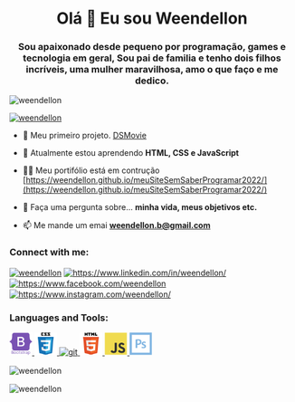 <h1 align="center">Olá 👋 Eu sou Weendellon</h1>
<h3 align="center">Sou apaixonado desde pequeno por programação, games e tecnologia em geral, Sou pai de familia e tenho dois filhos incríveis, uma mulher maravilhosa, amo o que faço e me dedico.</h3>

<p align="left"> <img src="https://komarev.com/ghpvc/?username=weendellon&label=Profile%20views&color=0e75b6&style=flat" alt="weendellon" /> </p>

<p align="left"> <a href="https://twitter.com/weendellon" target="blank"><img src="https://img.shields.io/twitter/follow/weendellon?logo=twitter&style=for-the-badge" alt="weendellon" /></a> </p>

- 🔭 Meu primeiro projeto. [DSMovie](https://github.com/Weendellon/dsmovie)

- 🌱 Atualmente estou aprendendo **HTML, CSS e JavaScript**

- 👨‍💻 Meu portifólio está em contrução [https://weendellon.github.io/meuSiteSemSaberProgramar2022/](https://weendellon.github.io/meuSiteSemSaberProgramar2022/)

- 💬 Faça uma pergunta sobre... **minha vida, meus objetivos etc.**

- 📫 Me mande um emai **weendellon.b@gmail.com**

<h3 align="left">Connect with me:</h3>
<p align="left">
<a href="https://twitter.com/weendellon" target="blank"><img align="center" src="https://raw.githubusercontent.com/rahuldkjain/github-profile-readme-generator/master/src/images/icons/Social/twitter.svg" alt="weendellon" height="30" width="40" /></a>
<a href="https://linkedin.com/in/https://www.linkedin.com/in/weendellon/" target="blank"><img align="center" src="https://raw.githubusercontent.com/rahuldkjain/github-profile-readme-generator/master/src/images/icons/Social/linked-in-alt.svg" alt="https://www.linkedin.com/in/weendellon/" height="30" width="40" /></a>
<a href="https://fb.com/https://www.facebook.com/weendellon" target="blank"><img align="center" src="https://raw.githubusercontent.com/rahuldkjain/github-profile-readme-generator/master/src/images/icons/Social/facebook.svg" alt="https://www.facebook.com/weendellon" height="30" width="40" /></a>
<a href="https://instagram.com/https://www.instagram.com/weendellon/" target="blank"><img align="center" src="https://raw.githubusercontent.com/rahuldkjain/github-profile-readme-generator/master/src/images/icons/Social/instagram.svg" alt="https://www.instagram.com/weendellon/" height="30" width="40" /></a>
</p>

<h3 align="left">Languages and Tools:</h3>
<p align="left"> <a href="https://getbootstrap.com" target="_blank" rel="noreferrer"> <img src="https://raw.githubusercontent.com/devicons/devicon/master/icons/bootstrap/bootstrap-plain-wordmark.svg" alt="bootstrap" width="40" height="40"/> </a> <a href="https://www.w3schools.com/css/" target="_blank" rel="noreferrer"> <img src="https://raw.githubusercontent.com/devicons/devicon/master/icons/css3/css3-original-wordmark.svg" alt="css3" width="40" height="40"/> </a> <a href="https://git-scm.com/" target="_blank" rel="noreferrer"> <img src="https://www.vectorlogo.zone/logos/git-scm/git-scm-icon.svg" alt="git" width="40" height="40"/> </a> <a href="https://www.w3.org/html/" target="_blank" rel="noreferrer"> <img src="https://raw.githubusercontent.com/devicons/devicon/master/icons/html5/html5-original-wordmark.svg" alt="html5" width="40" height="40"/> </a> <a href="https://developer.mozilla.org/en-US/docs/Web/JavaScript" target="_blank" rel="noreferrer"> <img src="https://raw.githubusercontent.com/devicons/devicon/master/icons/javascript/javascript-original.svg" alt="javascript" width="40" height="40"/> </a> <a href="https://www.photoshop.com/en" target="_blank" rel="noreferrer"> <img src="https://raw.githubusercontent.com/devicons/devicon/master/icons/photoshop/photoshop-line.svg" alt="photoshop" width="40" height="40"/> </a> </p>

<p><img align="center" src="https://github-readme-stats.vercel.app/api/top-langs?username=weendellon&show_icons=true&locale=en&layout=compact" alt="weendellon" /></p>

<p><img align="center" src="https://github-readme-streak-stats.herokuapp.com/?user=weendellon&" alt="weendellon" /></p>

